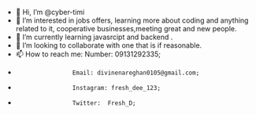 - 👋 Hi, I’m @cyber-timi
- 👀 I’m interested in jobs offers, learning more about coding and anything related to it, cooperative businesses,meeting great and new people.
- 🌱 I’m currently learning javasrcipt and backend .
- 💞️ I’m looking to collaborate with one that is if reasonable.
- 📫 How to reach me: Number: 09131292335;
-                     Email: divinenareghan0105@gmail.com;
-                     Instagram: fresh_dee_123;
-                     Twitter:  Fresh_D;

<!---
cyber-timi/cyber-timi is a ✨ special ✨ repository because its `README.md` (this file) appears on your GitHub profile.
You can click the Preview link to take a look at your changes.
--->
